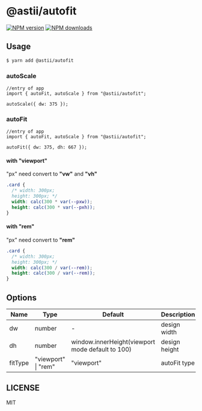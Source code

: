 # @astii/autofit

[![NPM version](https://img.shields.io/npm/v/@astii/autofit.svg?style=flat)](https://npmjs.com/package/@astii/autofit)
[![NPM downloads](http://img.shields.io/npm/dm/@astii/autofit.svg?style=flat)](https://npmjs.com/package/@astii/autofit)

## Usage

```bash
$ yarn add @astii/autofit
```

### autoScale

```tsx
//entry of app
import { autoFit, autoScale } from "@astii/autofit";

autoScale({ dw: 375 });
```

### autoFit

```tsx
//entry of app
import { autoFit, autoScale } from "@astii/autofit";

autoFit({ dw: 375, dh: 667 });
```

#### with "viewport"

"px" need convert to **"vw"** and **"vh"**

```css
.card {
  /* width: 300px;
  height: 300px; */
  width: calc(300 * var(--pxw));
  height: calc(300 * var(--pxh));
}
```

#### with "rem"

"px" need convert to **"rem"**

```css
.card {
  /* width: 300px;
  height: 300px; */
  width: calc(300 / var(--rem));
  height: calc(300 / var(--rem));
}
```

## Options

| Name    | Type                | Default            | Description   |
| ------- | ------------------- | ------------------ | ------------- |
| dw      | number              | -                  | design width  |
| dh      | number              | window.innerHeight(viewport mode default to 100) | design height |
| fitType | "viewport" \| "rem" | "viewport"         | autoFit type  |

## LICENSE

MIT
